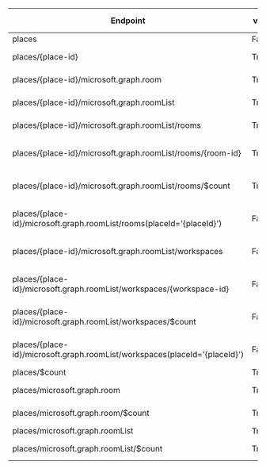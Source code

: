 | Endpoint | v1.0 | V1.0-Url | v1.0-Methods | v1.0-docs | beta | Beta-Url | Beta-Methods | Beta-Docs | Path | Root | Children | Segment |
| ----------| ----------| ----------| ----------| ----------| ----------| ----------| ----------| ----------| ----------| ----------| ----------| ----------|
| places| False| | |  | False| | |  | places| places| 4| places|
| places/{place-id}| True| https://graph.microsoft.com/v1.0/places/{place-id}| Patch Delete| https://learn.microsoft.com/graph/api/place-update?view=graph-rest-1.0 | True| https://graph.microsoft.com/beta/places/{place-id}| Patch Delete| https://learn.microsoft.com/graph/api/place-update?view=graph-rest-beta | places {place-id}| places| 2| {place-id}|
| places/{place-id}/microsoft.graph.room| True| https://graph.microsoft.com/v1.0/places/{place-id}/microsoft.graph.room| Get| https://learn.microsoft.com/graph/api/place-list?view=graph-rest-1.0| True| https://graph.microsoft.com/beta/places/{place-id}/microsoft.graph.room| Get| https://learn.microsoft.com/graph/api/place-list?view=graph-rest-beta| places {place-id} microsoft.graph.room| places| 0| microsoft.graph.room|
| places/{place-id}/microsoft.graph.roomList| True| https://graph.microsoft.com/v1.0/places/{place-id}/microsoft.graph.roomList| Get| | True| https://graph.microsoft.com/beta/places/{place-id}/microsoft.graph.roomList| Get| | places {place-id} microsoft.graph.roomList| places| 4| microsoft.graph.roomList|
| places/{place-id}/microsoft.graph.roomList/rooms| True| https://graph.microsoft.com/v1.0/places/{place-id}/microsoft.graph.roomList/rooms| Get Post|  | True| https://graph.microsoft.com/beta/places/{place-id}/microsoft.graph.roomList/rooms| Get Post|  | places {place-id} microsoft.graph.roomList rooms| places| 2| rooms|
| places/{place-id}/microsoft.graph.roomList/rooms/{room-id}| True| https://graph.microsoft.com/v1.0/places/{place-id}/microsoft.graph.roomList/rooms/{room-id}| Get Patch Delete|   | True| https://graph.microsoft.com/beta/places/{place-id}/microsoft.graph.roomList/rooms/{room-id}| Get Patch Delete|   | places {place-id} microsoft.graph.roomList rooms {room-id}| places| 0| {room-id}|
| places/{place-id}/microsoft.graph.roomList/rooms/$count| True| https://graph.microsoft.com/v1.0/places/{place-id}/microsoft.graph.roomList/rooms/$count| Get| | True| https://graph.microsoft.com/beta/places/{place-id}/microsoft.graph.roomList/rooms/$count| Get| | places {place-id} microsoft.graph.roomList rooms $count| places| 0| $count|
| places/{place-id}/microsoft.graph.roomList/rooms(placeId='{placeId}')| False| | |  | True| https://graph.microsoft.com/beta/places/{place-id}/microsoft.graph.roomList/rooms(placeId='{placeId}')| Get Patch Delete|   | places {place-id} microsoft.graph.roomList rooms(placeId='{placeId}')| places| 0| rooms(placeId='{placeId}')|
| places/{place-id}/microsoft.graph.roomList/workspaces| False| | |  | True| https://graph.microsoft.com/beta/places/{place-id}/microsoft.graph.roomList/workspaces| Get Post|  | places {place-id} microsoft.graph.roomList workspaces| places| 2| workspaces|
| places/{place-id}/microsoft.graph.roomList/workspaces/{workspace-id}| False| | |  | True| https://graph.microsoft.com/beta/places/{place-id}/microsoft.graph.roomList/workspaces/{workspace-id}| Get Patch Delete|   | places {place-id} microsoft.graph.roomList workspaces {workspace-id}| places| 0| {workspace-id}|
| places/{place-id}/microsoft.graph.roomList/workspaces/$count| False| | |  | True| https://graph.microsoft.com/beta/places/{place-id}/microsoft.graph.roomList/workspaces/$count| Get| | places {place-id} microsoft.graph.roomList workspaces $count| places| 0| $count|
| places/{place-id}/microsoft.graph.roomList/workspaces(placeId='{placeId}')| False| | |  | True| https://graph.microsoft.com/beta/places/{place-id}/microsoft.graph.roomList/workspaces(placeId='{placeId}')| Get Patch Delete|   | places {place-id} microsoft.graph.roomList workspaces(placeId='{placeId}')| places| 0| workspaces(placeId='{placeId}')|
| places/$count| True| https://graph.microsoft.com/v1.0/places/$count| Get| | True| https://graph.microsoft.com/beta/places/$count| Get| | places $count| places| 0| $count|
| places/microsoft.graph.room| True| https://graph.microsoft.com/v1.0/places/microsoft.graph.room| Get| https://learn.microsoft.com/graph/api/place-list?view=graph-rest-1.0| True| https://graph.microsoft.com/beta/places/microsoft.graph.room| Get| https://learn.microsoft.com/graph/api/place-list?view=graph-rest-beta| places microsoft.graph.room| places| 1| microsoft.graph.room|
| places/microsoft.graph.room/$count| True| https://graph.microsoft.com/v1.0/places/microsoft.graph.room/$count| Get| | True| https://graph.microsoft.com/beta/places/microsoft.graph.room/$count| Get| | places microsoft.graph.room $count| places| 0| $count|
| places/microsoft.graph.roomList| True| https://graph.microsoft.com/v1.0/places/microsoft.graph.roomList| Get| | True| https://graph.microsoft.com/beta/places/microsoft.graph.roomList| Get| | places microsoft.graph.roomList| places| 1| microsoft.graph.roomList|
| places/microsoft.graph.roomList/$count| True| https://graph.microsoft.com/v1.0/places/microsoft.graph.roomList/$count| Get| | True| https://graph.microsoft.com/beta/places/microsoft.graph.roomList/$count| Get| | places microsoft.graph.roomList $count| places| 0| $count|
